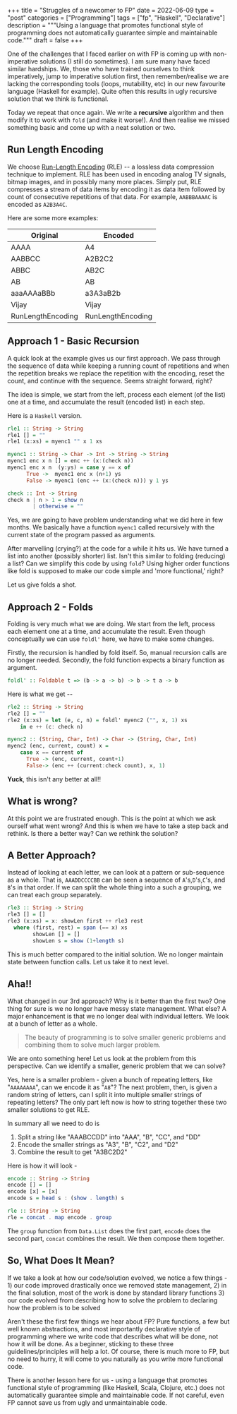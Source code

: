 +++
title       = "Struggles of a newcomer to FP"
date        = 2022-06-09
type        = "post"
categories  = ["Programming"]
tags        = ["fp", "Haskell", "Declarative"]
description = """Using a language that promotes functional style of programming
does not automatically guarantee simple and maintainable code."""
draft       = false
+++

One of the challenges that I faced earlier on with FP is coming up with
non-imperative solutions (I still do sometimes). I am sure many have faced
similar hardships. We, those who have trained ourselves to think imperatively,
jump to imperative solution first, then remember/realise we are lacking the
corresponding tools (loops, mutability, etc) in our new favourite language
(Haskell for example). Quite often this results in ugly recursive solution that
we think is functional.

Today we repeat that once again. We write a __recursive__ algorithm and then
modify it to work with `fold` (and make it worse!). And then realise we missed
something basic and come up with a neat solution or two.

## Run Length Encoding 
We choose [Run-Length
Encoding](https://en.wikipedia.org/wiki/Run-length_encoding) (RLE) -- a lossless
data compression technique to implement. RLE has been used in encoding analog TV
signals, bitmap images, and in possibly many more places. Simply put, RLE
compresses a stream of data items by encoding it as data item  followed by count
of consecutive repetitions of that data. For example, `AABBBAAAAC` is encoded as
`A2B3A4C`.

Here are some more examples:

| Original          | Encoded           |
| -----------       | -----------       |
| AAAA              | A4                |
| AABBCC            | A2B2C2            |
| ABBC              | AB2C              |
| AB                | AB                |
| aaaAAAaBBb        | a3A3aB2b          |
| Vijay             | Vijay             |
| RunLengthEncoding | RunLengthEncoding |

## Approach 1 - Basic Recursion
A quick look at the example gives us our first approach. We pass through the
sequence of data while keeping a running count of repetitions and when the
repetition breaks we replace the repetition with the encoding, reset the count,
and continue with the sequence. Seems straight forward, right?

The idea is simple, we start from the left, process each element (of the list)
one at a time, and accumulate the result (encoded list) in each step.


Here is a `Haskell` version.

```Haskell
rle1 :: String -> String
rle1 [] = ""
rle1 (x:xs) = myenc1 "" x 1 xs

myenc1 :: String -> Char -> Int -> String -> String
myenc1 enc x n [] = enc ++ (x:(check n))
myenc1 enc x n  (y:ys) = case y == x of
      True ->  myenc1 enc x (n+1) ys
      False -> myenc1 (enc ++ (x:(check n))) y 1 ys

check :: Int -> String
check n | n > 1 = show n
        | otherwise = ""

```
Yes, we are going to have problem understanding what we did here in few months.
We basically have a function `myenc1` called recursively with the current state
of the program passed as arguments.

After marvelling (crying?) at the code for a while it hits us. We have turned a
list into another (possibly shorter) list. Isn't this similar to folding
(reducing) a list?  Can we simplify this code by using `fold`? Using higher
order functions like fold is supposed to make our code simple and 'more
functional,' right?

Let us give folds a shot.

## Approach 2 - Folds
Folding is very much what we are doing. We start from the left, process each
element one at a time, and accumulate the result. Even though conceptually we
can use `foldl'` here, we have to make some changes.

Firstly, the recursion is handled by fold itself. So, manual recursion calls are
no longer needed. Secondly, the fold function expects a binary function as
argument.

```Haskell
foldl' :: Foldable t => (b -> a -> b) -> b -> t a -> b
```
Here is what we get --

```Haskell
rle2 :: String -> String
rle2 [] = ""
rle2 (x:xs) = let (e, c, n) = foldl' myenc2 ("", x, 1) xs
    in e ++ (c: check n)

myenc2 :: (String, Char, Int) -> Char -> (String, Char, Int)
myenc2 (enc, current, count) x =
    case x == current of
      True -> (enc, current, count+1)
      False-> (enc ++ (current:check count), x, 1)
```

**Yuck**, this isn't any better at all!!


## What is wrong?
At this point we are frustrated enough. This is the point at which we ask
ourself what went wrong? And this is when we have to take a step back and
rethink. Is there a better way? Can we rethink the solution? 


## A Better Approach?
Instead of looking at each letter, we can look at a pattern or sub-sequence as a
whole. That is, `AAADDCCCCBB` can be seen a sequence of `A`'s,`D`'s,`C`'s, and
`B`'s in that order. If we can split the whole thing into a such a grouping, we
can treat each group separately.

```Haskell
rle3 :: String -> String
rle3 [] = []
rle3 (x:xs) = x: showLen first ++ rle3 rest
  where (first, rest) = span (== x) xs
        showLen [] = []
        showLen s = show (1+length s)
```

This is much better compared to the initial solution. We no longer maintain
state between function calls. Let us take it to next level.


##  Aha!! 
What changed in our 3rd approach? Why is it better than the first two? One thing
for sure is we no longer have messy state management. What else? A major
enhancement is that we no longer deal with individual letters. We look at a
bunch of letter as a whole.

>The beauty of programming is to solve smaller generic problems and combining
>them to solve much larger problem.

We are onto something here! Let us look at the problem from this perspective.
Can we identify a smaller, generic problem that we can solve?

Yes, here is a smaller problem - given a bunch of repeating letters, like
"`AAAAAAAA`", can we encode it as "`A8`"? The next problem, then, is given a
random string of letters, can I split it into multiple smaller strings of
repeating letters? The only part left now is  how to string together these two
smaller solutions to get RLE.

In summary all we need to do is

1. Split a string like "AAABCCDD" into "AAA", "B", "CC", and "DD"
2. Encode the smaller strings as "A3", "B", "C2", and "D2"
3. Combine the result to get "A3BC2D2"

Here is how it will look -

```Haskell
encode :: String -> String
encode [] = []
encode [x] = [x]
encode s = head s : (show . length) s

rle :: String -> String
rle = concat . map encode . group
```

The `group` function from `Data.List` does the first part, `encode` does the
second part, `concat` combines the result. We then compose them together.


## So, What Does It Mean?
If we take a look at how our code/solution evolved, we notice a few things - 1)
our code improved drastically once we removed state management, 2) in the final
solution, most of the work is done by standard library functions 3) our code
evolved from describing how to solve the problem to declaring how the problem is
to be solved

Aren't these the first few things we hear about FP? Pure functions, a few but
well known abstractions, and most importantly declarative style of programming
where we write code that describes what will be done, not how it will be done.
As a beginner, sticking to these three guidelines/principles will help a lot. Of
course, there is much more to FP, but no need to hurry, it will come to you
naturally as you write more functional code. 

There is another lesson here for us - using a language that promotes functional
style of programming (like Haskell, Scala, Clojure, etc.) does not automatically
guarantee simple and maintainable code. If not careful, even FP cannot save us
from ugly and unmaintainable code.


